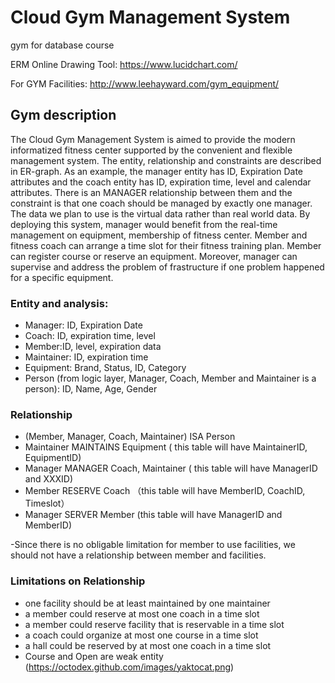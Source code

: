 # Cloud Gym Management System 
gym for database course

ERM Online Drawing Tool: https://www.lucidchart.com/

For GYM Facilities: http://www.leehayward.com/gym_equipment/

## Gym description

The Cloud Gym Management System is aimed to provide the modern informatized fitness center supported by the convenient and flexible management system. The entity, relationship and constraints are described in ER-graph. As an example, the manager entity has ID, Expiration Date attributes and the coach entity has ID, expiration time, level and calendar attributes. There is an MANAGER relationship between them and the constraint is that one coach should be managed by exactly one manager. The data we plan to use is the virtual data rather than real world data. By deploying this system, manager would benefit from the real-time management on equipment, membership of fitness center. Member and fitness coach can arrange a time slot for their fitness training plan. Member can register course or reserve an equipment. Moreover, manager can supervise and address the problem of frastructure if one problem happened for a specific equipment. 

### Entity and analysis:
- Manager: ID, Expiration Date
- Coach: ID, expiration time, level
- Member:ID, level, expiration data
- Maintainer:  ID, expiration time
- Equipment: Brand, Status, ID, Category
- Person (from logic layer, Manager, Coach, Member and Maintainer is a person): ID, Name, Age, Gender

### Relationship
- (Member, Manager, Coach, Maintainer) ISA Person
- Maintainer MAINTAINS Equipment ( this table will have MaintainerID, EquipmentID)
- Manager MANAGER Coach, Maintainer ( this table will have ManagerID and XXXID)
- Member RESERVE Coach （this table will have MemberID, CoachID, Timeslot）
- Manager SERVER Member (this table will have ManagerID and MemberID)

-Since there is no obligable limitation for member to use facilities, we should not have a relationship between member and facilities.

### Limitations on Relationship
- one facility should be at least maintained by one maintainer
- a member could reserve at most one coach in a time slot
- a member could reserve facility that is reservable in a time slot
- a coach could organize at most one course in a time slot
- a hall could be reserved by at most one coach in a time slot
- Course and Open are weak entity
(https://octodex.github.com/images/yaktocat.png)
